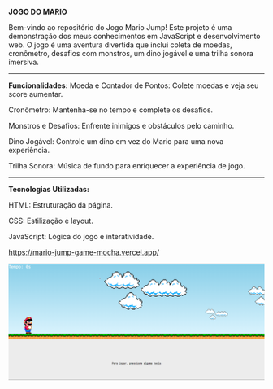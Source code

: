 **JOGO DO MARIO**

Bem-vindo ao repositório do Jogo Mario Jump!
Este projeto é uma demonstração dos meus conhecimentos em JavaScript e desenvolvimento web. O jogo é uma aventura divertida que inclui coleta de moedas, cronômetro, desafios com monstros, um dino jogável e uma trilha sonora imersiva.

-----------------------------------------------------------------------------------------------

**Funcionalidades:**
Moeda e Contador de Pontos: Colete moedas e veja seu score aumentar.

Cronômetro: Mantenha-se no tempo e complete os desafios.

Monstros e Desafios: Enfrente inimigos e obstáculos pelo caminho.

Dino Jogável: Controle um dino em vez do Mario para uma nova experiência.

Trilha Sonora: Música de fundo para enriquecer a experiência de jogo.

-----------------------------------------------------------------------------------------------

**Tecnologias Utilizadas:**

HTML: Estruturação da página.

CSS: Estilização e layout.

JavaScript: Lógica do jogo e interatividade.

https://mario-jump-game-mocha.vercel.app/

![foto game](https://github.com/RhyanVictoor/Mario-Jump/blob/main/imagens/mario.png?raw=true)

